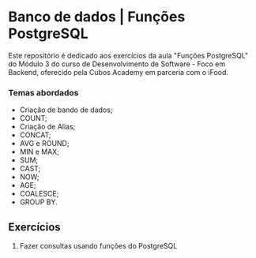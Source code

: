 # Banco de dados | Funções PostgreSQL

Este repositório é dedicado aos exercícios da aula "Funções PostgreSQL" do Módulo 3 do curso de Desenvolvimento de Software - Foco em Backend, oferecido pela Cubos Academy em parceria com o iFood.

### Temas abordados

- Criação de bando de dados;
- COUNT;
- Criação de Alias;
- CONCAT;
- AVG e ROUND;
- MIN e MAX;
- SUM;
- CAST;
- NOW;
- AGE;
- COALESCE;
- GROUP BY.

## Exercícios

1. Fazer consultas usando funções do PostgreSQL